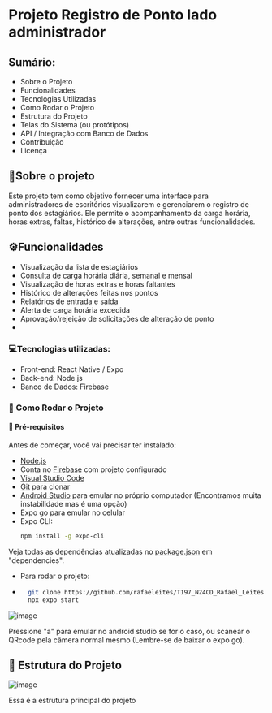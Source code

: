# Projeto Registro de Ponto lado administrador 

## Sumário:
- Sobre o Projeto
- Funcionalidades
- Tecnologias Utilizadas
- Como Rodar o Projeto
- Estrutura do Projeto
- Telas do Sistema (ou protótipos)
- API / Integração com Banco de Dados
- Contribuição
- Licença

## 📌Sobre o projeto
Este projeto tem como objetivo fornecer uma interface para administradores de escritórios visualizarem e 
gerenciarem o registro de ponto dos estagiários. 
Ele permite o acompanhamento da carga horária, horas extras, faltas, histórico de alterações, entre outras funcionalidades.

## ⚙️Funcionalidades
- Visualização da lista de estagiários
- Consulta de carga horária diária, semanal e mensal
- Visualização de horas extras e horas faltantes
- Histórico de alterações feitas nos pontos
- Relatórios de entrada e saída
- Alerta de carga horária excedida
- Aprovação/rejeição de solicitações de alteração de ponto
- 
### 💻Tecnologias utilizadas:
- Front-end: React Native / Expo 
- Back-end: Node.js 
- Banco de Dados: Firebase

### 🚀 Como Rodar o Projeto

#### 🧰 Pré-requisitos

Antes de começar, você vai precisar ter instalado:

- [Node.js](https://nodejs.org/en/download)
- Conta no [Firebase](https://firebase.google.com/?hl=pt) com projeto configurado
- [Visual Studio Code](https://code.visualstudio.com/download)
- [Git](https://git-scm.com/downloads) para clonar
- [Android Studio](https://developer.android.com/studio?hl=pt-br) para emular no próprio computador (Encontramos muita instabilidade mas é uma opção)
- Expo go para emular no celular 
- Expo CLI:  
  ```bash
  npm install -g expo-cli

Veja todas as dependências atualizadas no [package.json](https://github.com/rafaeleites/T197_N24CD_Rafael_Leites/blob/main/projeto_devmoveis/package-lock.json) em "dependencies".

- Para rodar o projeto:
- 
  ```bash
    git clone https://github.com/rafaeleites/T197_N24CD_Rafael_Leites.git
    npx expo start
![image](https://github.com/user-attachments/assets/7ccb43a1-625f-412d-b7ba-c589b2189759)

Pressione "a" para emular no android studio se for o caso, ou scanear o QRcode pela câmera normal mesmo (Lembre-se de baixar o expo go).

## 📂 Estrutura do Projeto
![image](https://github.com/user-attachments/assets/a8b49f26-ad4a-41bb-9cf4-e1af1b19cef3)

Essa é a estrutura principal do projeto


